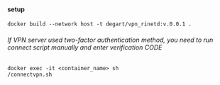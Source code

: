 #### setup
```shell
docker build --network host -t degart/vpn_rinetd:v.0.0.1 .
```

###### If VPN server used two-factor authentication method, you need to run connect script manually and enter verification CODE
```shell
docker exec -it <container_name> sh
/connectvpn.sh
```
